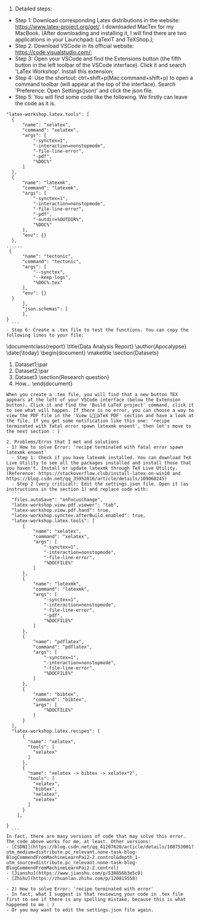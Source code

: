 1. Detailed steps:
  - Step 1: Download corresponding Latex distributions in the website: https://www.latex-project.org/get/. I downloaded MacTex for my MacBook. (After downloading and installing it, I will find there are two applications in your Launchpad: LaTexiT and TeXShop.);
  - Step 2: Download VSCode in its official website: https://code.visualstudio.com/;
  - Step 3: Open your VSCode and find the Extensions button (the fifth button in the left toolbar of the VSCode interface). Click it and search 'LaTex Workshop'. Install this extension;
  - Step 4: Use the shortcut: ctrl+shift+p(Mac:command+shift+p) to open a command toolbar (will appear at the top of the interface). Search 'Preference: Open Settings(json)' and click the json file.
  - Step 5: You will find some code like the following. We firstly can leave the code as it is.
  ```
  "latex-workshop.latex.tools": [
    {
        "name": "xelatex",
        "command": "xelatex",
        "args": [
            "-synctex=1",
            "-interaction=nonstopmode",
            "-file-line-error",
            "-pdf",
            "%DOC%"
        ]
    },
    {
        "name": "latexmk",
        "command": "latexmk",
        "args": [
            "-synctex=1",
            "-interaction=nonstopmode",
            "-file-line-error",
            "-pdf",
            "-outdir=%OUTDIR%",
            "%DOC%"
        ],
        "env": {}
    },
......
   {
        "name": "tectonic",
        "command": "tectonic",
        "args": [
            "--synctex",
            "--keep-logs",
            "%DOC%.tex"
        ],
        "env": {}
    }
        ],
        "json.schemas": [
        ],
}
    ```
  - Step 6: Create a .tex file to test the functions. You can copy the following lines to your file:
  ```
  \documentclass{report}
  \title{Data Analysis Report}
  \author{Apocalypse}
  \date{\today}
  \begin{document}
  \maketitle
  \section{Datasets}
  1. Dataset1;\par
  2. Dataset2;\par
  3. Dataset3
  \section{Research question}
  1. How... 
  \end{document}
  ```
  When you create a .tex file, you will find that a new button TEX appears at the left of your VSCode interface (below the Extension button). Click it and find the 'Build LaTeX project' command, click it to see what will happen. If there is no error, you can choose a way to view the PDF file in the 'View LaTeX PDF' section and have a look at the file. If you get some notification like this one: 'recipe terminated with fatal error spawn latexmk enoent', then let's move to the next section : )

2. Problems/Erros that I met and solutions
  - 1) How to solve Error: 'recipe terminated with fatal error spawn latexmk enoent'
    - Step 1: Check if you have latexmk installed. You can download TeX Live Utility to see all the packages installed and install those that you haven't. Install or update latexmk through TeX Live Utility. (Reference: https://stackoverflow.club/install-latex-on-win10 and https://blog.csdn.net/qq_35952816/article/details/109068245)
    - Step 2 (very critical): Edit the settings.json file. Open it (as instructions in the section 1) and replace code with:
    ```
    "files.autoSave": "onFocusChange",
    "latex-workshop.view.pdf.viewer": "tab",
    "latex-workshop.view.pdf.hand": true,
    "latex-workshop.synctex.afterBuild.enabled": true,
    "latex-workshop.latex.tools": [
        {
            "name": "xelatex",
            "command": "xelatex",
            "args": [
                "-synctex=1",
                "-interaction=nonstopmode",
                "-file-line-error",
                "%DOCFILE%"
            ]
        },
        {
            "name": "latexmk",
            "command": "latexmk",
            "args": [
                "-synctex=1",
                "-interaction=nonstopmode",
                "-file-line-error",
                "-pdf",
                "%DOCFILE%"
            ]
        },
        {
            "name": "pdflatex",
            "command": "pdflatex",
            "args": [
                "-synctex=1",
                "-interaction=nonstopmode",
                "-file-line-error",
                "%DOCFILE%"
            ]
        },
        {
            "name": "bibtex",
            "command": "bibtex",
            "args": [
                "%DOCFILE%"
            ]
        }
    ],
    "latex-workshop.latex.recipes": [
        {
          "name": "xelatex",
          "tools": [
            "xelatex"
          ]
        },
        {
          "name": "xelatex -> bibtex -> xelatex*2",
          "tools": [
            "xelatex",
            "bibtex",
            "xelatex",
            "xelatex"
          ]
        }
      ],
      
}
    ```
In fact, there are many versions of code that may solve this error. The code above works for me, at least. Other versions:
- [CSDN1](https://blog.csdn.net/qq_41207620/article/details/108753001?utm_medium=distribute.pc_relevant.none-task-blog-BlogCommendFromMachineLearnPai2-2.control&depth_1-utm_source=distribute.pc_relevant.none-task-blog-BlogCommendFromMachineLearnPai2-2.control)
- [Jianshu](https://www.jianshu.com/p/538856b3e5c0)   
- [Zhihu](https://zhuanlan.zhihu.com/p/120815558)

- 2) How to solve Error: 'recipe terminated with error'
  - In fact, what I suggest is that reviewing your code in .tex file first to see if there is any spelling mistake, because this is what happened to me : )
  - Or you may want to edit the settings.json file again.

     